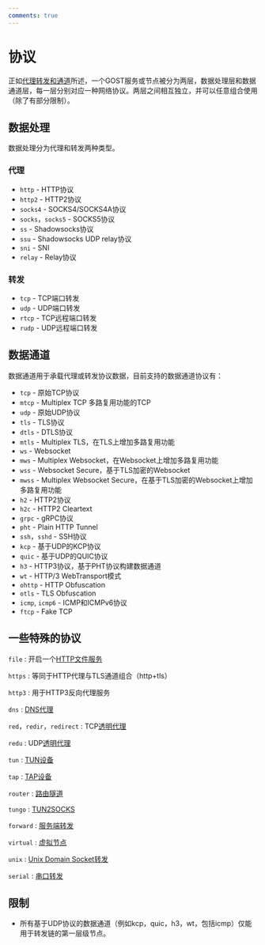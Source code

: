 ```yaml
---
comments: true
---
```


# 协议

正如[代理转发和通道](../../concepts/proxy.md)所述，一个GOST服务或节点被分为两层，数据处理层和数据通道层，每一层分别对应一种网络协议。两层之间相互独立，并可以任意组合使用（除了有部分限制）。


## 数据处理

数据处理分为代理和转发两种类型。

### 代理

* `http` - HTTP协议
* `http2` - HTTP2协议
* `socks4` - SOCKS4/SOCKS4A协议
* `socks`，`socks5` - SOCKS5协议
* `ss` - Shadowsocks协议
* `ssu` - Shadowsocks UDP relay协议
* `sni` - SNI
* `relay` - Relay协议

### 转发

* `tcp` - TCP端口转发
* `udp` - UDP端口转发
* `rtcp` - TCP远程端口转发
* `rudp` - UDP远程端口转发

## 数据通道

数据通道用于承载代理或转发协议数据，目前支持的数据通道协议有：

* `tcp` - 原始TCP协议
* `mtcp` - Multiplex TCP 多路复用功能的TCP
* `udp` - 原始UDP协议
* `tls` - TLS协议
* `dtls` - DTLS协议
* `mtls` - Multiplex TLS，在TLS上增加多路复用功能
* `ws` - Websocket
* `mws` - Multiplex Websocket，在Websocket上增加多路复用功能
* `wss` - Websocket Secure，基于TLS加密的Websocket
* `mwss` - Multiplex Websocket Secure，在基于TLS加密的Websocket上增加多路复用功能
* `h2` - HTTP2协议
* `h2c` - HTTP2 Cleartext
* `grpc` - gRPC协议
* `pht` - Plain HTTP Tunnel
* `ssh`，`sshd` - SSH协议
* `kcp` - 基于UDP的KCP协议
* `quic` - 基于UDP的QUIC协议
* `h3` - HTTP3协议，基于PHT协议构建数据通道
* `wt` - HTTP/3 WebTransport模式
* `ohttp` - HTTP Obfuscation
* `otls` - TLS Obfuscation
* `icmp`, `icmp6` - ICMP和ICMPv6协议
* `ftcp` - Fake TCP

## 一些特殊的协议

`file`
:    开启一个[HTTP文件服务](../file.md)

`https`
:    等同于HTTP代理与TLS通道组合（http+tls）

`http3`
:    用于HTTP3反向代理服务

`dns`
:    [DNS代理](../dns.md)

`red`，`redir`，`redirect`
:    TCP[透明代理](../redirect.md)

`redu`
:    UDP[透明代理](../redirect.md)

`tun`
:    [TUN设备](../tuntap.md)

`tap`
:    [TAP设备](../tuntap.md)

`router`
:    [路由隧道](../routing-tunnel.md)

`tungo`
:    [TUN2SOCKS](../tungo.md)

`forward`
:    [服务端转发](../port-forwarding.md#_7)

`virtual`
:    [虚拟节点](../../concepts/chain.md#_5)

`unix`
:    [Unix Domain Socket转发](../unix.md)

`serial`
:    [串口转发](../serial.md)


## 限制

* 所有基于UDP协议的数据通道（例如kcp，quic，h3，wt，包括icmp）仅能用于转发链的第一层级节点。
